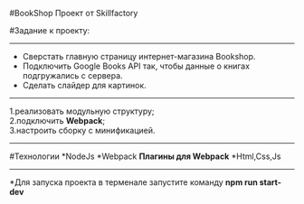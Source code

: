 #BookShop Проект от Skillfactory

#Задание к проекту:

___
* Сверстать главную страницу интернет-магазина Bookshop.
* Подключить Google Books API так, чтобы данные о книгах подгружались с сервера.
* Сделать слайдер для картинок.

___
1.реализовать модульную структуру;<br />
2.подключить **Webpack**;<br />
3.настроить сборку с минификацией.<br />

___
#Технологии 
*NodeJs
*Webpack
**Плагины для Webpack**
*Html,Css,Js

___
*Для запуска проекта в терменале запустите команду **npm run start-dev**